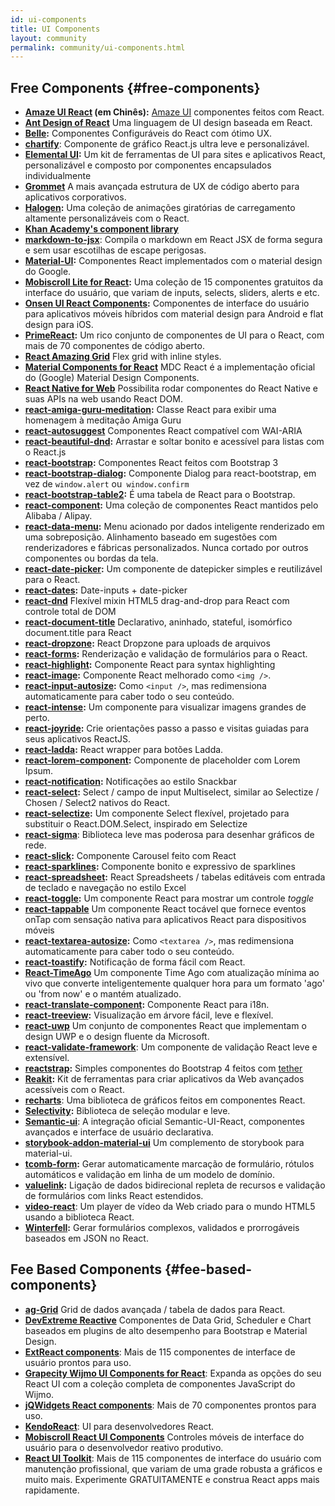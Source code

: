 ```yaml
---
id: ui-components
title: UI Components
layout: community
permalink: community/ui-components.html
---
```


## Free Components {#free-components}
* **[Amaze UI React](https://github.com/amazeui/amazeui-react) (em Chinês):** [Amaze UI](https://github.com/allmobilize/amazeui) componentes feitos com React.
* **[Ant Design of React](https://github.com/ant-design/ant-design)** Uma linguagem de UI design baseada em React.
* **[Belle](https://github.com/nikgraf/belle/):** Componentes Configuráveis do React ​​com ótimo UX.
* **[chartify](https://github.com/kirillstepkin/chartify)**: Componente de gráfico React.js ultra leve e personalizável.
* **[Elemental UI](http://elemental-ui.com):** Um kit de ferramentas de UI para sites e aplicativos React, personalizável e composto por componentes encapsulados individualmente
* **[Grommet](https://grommet.io/)** A mais avançada estrutura de UX de código aberto para aplicativos corporativos.
* **[Halogen](https://yuanyan.github.io/halogen/):** Uma coleção de animações giratórias de carregamento altamente personalizáveis ​​com o React.
* **[Khan Academy's component library](https://khan.github.io/react-components/)**
* **[markdown-to-jsx](https://www.npmjs.com/package/markdown-to-jsx)**: Compila o markdown em React JSX de forma segura e sem usar escotilhas de escape perigosas.
* **[Material-UI](https://material-ui.com/):** Componentes React implementados com o material design do Google.
* **[Mobiscroll Lite for React](https://mobiscroll.com/forms/react):** Uma coleção de 15 componentes gratuitos da interface do usuário, que variam de inputs, selects, sliders, alerts e etc.
* **[Onsen UI React Components](https://onsen.io/v2/react.html):** Componentes de interface do usuário para aplicativos móveis híbridos com material design para Android e flat design para iOS.
* **[PrimeReact](https://www.primefaces.org/primereact/):** Um rico conjunto de componentes de UI para o React, com mais de 70 componentes de código aberto.
* **[React Amazing Grid](https://github.com/Amazing-Space-Invader/react-amazing-grid)** Flex grid with inline styles.
* **[Material Components for React](https://github.com/material-components/material-components-web-react)** MDC React é a implementação oficial do (Google) Material Design Components.
* **[React Native for Web](https://github.com/necolas/react-native-web)** Possibilita rodar componentes do React Native e suas APIs na web usando React DOM.
* **[react-amiga-guru-meditation](https://github.com/gfazioli/react-amiga-guru-meditation):** Classe React para exibir uma homenagem à meditação Amiga Guru
* **[react-autosuggest](https://github.com/moroshko/react-autosuggest)** Componentes React compatível com WAI-ARIA
* **[react-beautiful-dnd](https://github.com/atlassian/react-beautiful-dnd):** Arrastar e soltar bonito e acessível para listas com o React.js
* **[react-bootstrap](https://github.com/stevoland/react-bootstrap):** Componentes React feitos com Bootstrap 3
* **[react-bootstrap-dialog](https://github.com/akiroom/react-bootstrap-dialog):** Componente Dialog para react-bootstrap, em vez de `window.alert` ou` window.confirm`
* **[react-bootstrap-table2](https://github.com/react-bootstrap-table/react-bootstrap-table2):** É uma tabela de React para o Bootstrap.
* **[react-component](https://github.com/react-component/):** Uma coleção de componentes React mantidos pelo Alibaba / Alipay.
* **[react-data-menu](https://github.com/dkozar/react-data-menu):** Menu acionado por dados inteligente renderizado em uma sobreposição. Alinhamento baseado em sugestões com renderizadores e fábricas personalizados. Nunca cortado por outros componentes ou bordas da tela.
* **[react-date-picker](https://github.com/Hacker0x01/react-datepicker):** Um componente de datepicker simples e reutilizável para o React.
* **[react-dates](https://github.com/OpusCapita/react-dates):** Date-inputs + date-picker
* **[react-dnd](https://github.com/gaearon/react-dnd)** Flexível mixin HTML5 drag-and-drop para React com controle total de DOM
* **[react-document-title](https://github.com/gaearon/react-document-title)** Declarativo, aninhado, stateful, isomórfico document.title para React
* **[react-dropzone](https://github.com/felixrieseberg/React-Dropzone):** React Dropzone para uploads de arquivos
* **[react-forms](https://prometheusresearch.github.io/react-forms/):** Renderização e validação de formulários para o React.
* **[react-highlight](https://github.com/akiran/react-highlight):** Componente React para syntax highlighting
* **[react-image](https://github.com/mbrevda/react-image):** Componente React melhorado como `<img />`.
* **[react-input-autosize](https://github.com/JedWatson/react-input-autosize):** Como `<input />`, mas redimensiona automaticamente para caber todo o seu conteúdo.
* **[react-intense](https://github.com/brycedorn/react-intense):** Um componente para visualizar imagens grandes de perto.
* **[react-joyride](https://github.com/gilbarbara/react-joyride):** Crie orientações passo a passo e visitas guiadas para seus aplicativos ReactJS.
* **[react-ladda](https://github.com/jsdir/react-ladda):** React wrapper para botões Ladda.
* **[react-lorem-component](https://github.com/martinandert/react-lorem-component):** Componente de placeholder com Lorem Ipsum.
* **[react-notification](https://github.com/pburtchaell/react-notification):** Notificações ao estilo Snackbar
* **[react-select](https://github.com/JedWatson/react-select):** Select / campo de input Multiselect, similar ao Selectize / Chosen / Select2 nativos do React.
* **[react-selectize](https://furqanzafar.github.io/react-selectize/):** Um componente Select flexível, projetado para substituir o React.DOM.Select, inspirado em Selectize
* **[react-sigma](https://www.npmjs.com/package/react-sigma)**: Biblioteca leve mas poderosa para desenhar gráficos de rede.
* **[react-slick](https://github.com/akiran/react-slick):** Componente Carousel feito com React
* **[react-sparklines](https://borisyankov.github.io/react-sparklines/):** Componente bonito e expressivo de sparklines
* **[react-spreadsheet](https://github.com/felixrieseberg/React-Spreadsheet-Component):** React Spreadsheets / tabelas editáveis ​​com entrada de teclado e navegação no estilo Excel
* **[react-toggle](https://github.com/gfazioli/react-toggle):** Um componente React para mostrar um controle _toggle_
* **[react-tappable](https://github.com/JedWatson/react-tappable)** Um componente React tocável que fornece eventos onTap com sensação nativa para aplicativos React para dispositivos móveis
* **[react-textarea-autosize](https://github.com/andreypopp/react-textarea-autosize):** Como `<textarea />`, mas redimensiona automaticamente para caber todo o seu conteúdo.
* **[react-toastify](https://github.com/fkhadra/react-toastify):** Notificação de forma fácil com React.
* **[React-TimeAgo](https://www.npmjs.org/package/react-timeago)** Um componente Time Ago com atualização mínima ao vivo que converte inteligentemente qualquer hora para um formato 'ago' ou 'from now' e o mantém atualizado.
* **[react-translate-component](https://github.com/martinandert/react-translate-component):** Componente React para i18n.
* **[react-treeview](https://github.com/chenglou/react-treeview):** Visualização em árvore fácil, leve e flexível.
* **[react-uwp](https://www.react-uwp.com)** Um conjunto de componentes React que implementam o design UWP e o design fluente da Microsoft.
* **[react-validate-framework](https://github.com/MinJieLiu/react-validate-framework)**: Um componente de validação React leve e extensível.
* **[reactstrap](https://reactstrap.github.io/):** Simples componentes do  Bootstrap 4 feitos com [tether](http://tether.io/)
* **[Reakit](https://reakit.io/):** Kit de ferramentas para criar aplicativos da Web avançados acessíveis com o React.
* **[recharts](https://github.com/recharts/recharts)**: Uma biblioteca de gráficos feitos em componentes React.
* **[Selectivity](https://arendjr.github.io/selectivity/):** Biblioteca de seleção modular e leve.
* **[Semantic-ui](https://react.semantic-ui.com/)**: A integração oficial Semantic-UI-React, componentes avançados e interface de usuário declarativa.
* **[storybook-addon-material-ui](https://github.com/sm-react/storybook-addon-material-ui)** Um complemento de storybook para material-ui.
* **[tcomb-form](https://github.com/gcanti/tcomb-form):** Gerar automaticamente marcação de formulário, rótulos automáticos e validação em linha de um modelo de domínio.
* **[valuelink](https://github.com/Volicon/valuelink):** Ligação de dados bidirecional repleta de recursos e validação de formulários com links React estendidos.
* **[video-react](https://github.com/video-react/video-react)**: Um player de vídeo da Web criado para o mundo HTML5 usando a biblioteca React.
* **[Winterfell](https://github.com/andrewhathaway/Winterfell):** Gerar formulários complexos, validados e prorrogáveis ​​baseados em JSON no React.

## Fee Based Components {#fee-based-components}

* **[ag-Grid](https://www.ag-grid.com)** Grid de dados avançada / tabela de dados para React.
* **[DevExtreme Reactive](https://devexpress.github.io/devextreme-reactive/react/)** Componentes de Data Grid, Scheduler e Chart baseados em plugins de alto desempenho para Bootstrap e Material Design.
* **[ExtReact components](https://www.sencha.com/products/extreact//)**: Mais de 115 componentes de interface de usuário prontos para uso.
* **[Grapecity Wijmo UI Components for React](https://www.grapecity.com/en/react/)**: Expanda as opções do seu React UI com a coleção completa de componentes JavaScript do Wijmo.
* **[jQWidgets React components](https://www.jqwidgets.com/react/)**: Mais de 70 componentes prontos para uso.
* **[KendoReact](https://www.telerik.com/kendo-react-ui/)**: UI para desenvolvedores React.
* **[Mobiscroll React UI Components](https://mobiscroll.com/react)** Controles móveis de interface do usuário para o desenvolvedor reativo produtivo.
* **[React UI Toolkit](https://react-ui-tools.com/)**: Mais de 115 componentes de interface do usuário com manutenção profissional, que variam de uma grade robusta a gráficos e muito mais. Experimente GRATUITAMENTE e construa React apps mais rapidamente.
